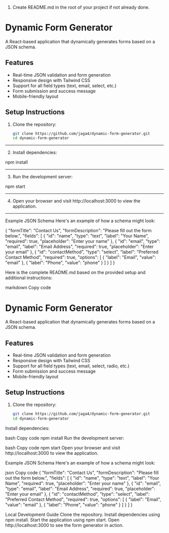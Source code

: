 1. Create README.md in the root of your project if not already done.

# Dynamic Form Generator

A React-based application that dynamically generates forms based on a JSON schema.

## Features
- Real-time JSON validation and form generation
- Responsive design with Tailwind CSS
- Support for all field types (text, email, select, etc.)
- Form submission and success message
- Mobile-friendly layout

## Setup Instructions

1. Clone the repository:
   ```bash
   git clone https://github.com/jaga4/dynamic-form-generator.git
   cd dynamic-form-generator
--------------------------------------------------------------------------------------------------------------------------------------------------------------------

2. Install dependencies:

npm install

-------------------------------------------------------------------------------------------------------------------------------------------------------------------

3. Run the development server:

npm start

-------------------------------------------------------------------------------------------------------------------------------------------------------------------
4. Open your browser and visit http://localhost:3000 to view the application.

-------------------------------------------------------------------------------------------------------------------------------------------------------------------

Example JSON Schema
Here's an example of how a schema might look:

{
  "formTitle": "Contact Us",
  "formDescription": "Please fill out the form below.",
  "fields": [
    {
      "id": "name",
      "type": "text",
      "label": "Your Name",
      "required": true,
      "placeholder": "Enter your name"
    },
    {
      "id": "email",
      "type": "email",
      "label": "Email Address",
      "required": true,
      "placeholder": "Enter your email"
    },
    {
      "id": "contactMethod",
      "type": "select",
      "label": "Preferred Contact Method",
      "required": true,
      "options": [
        { "label": "Email", "value": "email" },
        { "label": "Phone", "value": "phone" }
      ]
    }
  ]
}


Here is the complete README.md based on the provided setup and additional instructions:

markdown
Copy code
# Dynamic Form Generator

A React-based application that dynamically generates forms based on a JSON schema.

## Features
- Real-time JSON validation and form generation
- Responsive design with Tailwind CSS
- Support for all field types (text, email, select, radio, etc.)
- Form submission and success message
- Mobile-friendly layout

## Setup Instructions

1. Clone the repository:
   ```bash
   git clone https://github.com/jaga4/dynamic-form-generator.git
   cd dynamic-form-generator
Install dependencies:

bash
Copy code
npm install
Run the development server:

bash
Copy code
npm start
Open your browser and visit http://localhost:3000 to view the application.

Example JSON Schema
Here's an example of how a schema might look:

json
Copy code
{
  "formTitle": "Contact Us",
  "formDescription": "Please fill out the form below.",
  "fields": [
    {
      "id": "name",
      "type": "text",
      "label": "Your Name",
      "required": true,
      "placeholder": "Enter your name"
    },
    {
      "id": "email",
      "type": "email",
      "label": "Email Address",
      "required": true,
      "placeholder": "Enter your email"
    },
    {
      "id": "contactMethod",
      "type": "select",
      "label": "Preferred Contact Method",
      "required": true,
      "options": [
        { "label": "Email", "value": "email" },
        { "label": "Phone", "value": "phone" }
      ]
    }
  ]
}

Local Development Guide
Clone the repository.
Install dependencies using npm install.
Start the application using npm start.
Open http://localhost:3000 to see the form generator in action.

